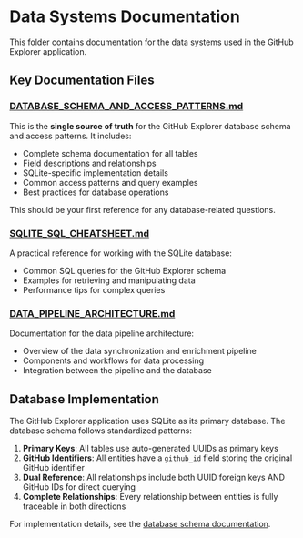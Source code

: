# Data Systems Documentation

This folder contains documentation for the data systems used in the GitHub Explorer application.

## Key Documentation Files

### [DATABASE_SCHEMA_AND_ACCESS_PATTERNS.md](./DATABASE_SCHEMA_AND_ACCESS_PATTERNS.md)

This is the **single source of truth** for the GitHub Explorer database schema and access patterns. It includes:

- Complete schema documentation for all tables
- Field descriptions and relationships
- SQLite-specific implementation details
- Common access patterns and query examples
- Best practices for database operations

This should be your first reference for any database-related questions.

### [SQLITE_SQL_CHEATSHEET.md](./SQLITE_SQL_CHEATSHEET.md)

A practical reference for working with the SQLite database:

- Common SQL queries for the GitHub Explorer schema
- Examples for retrieving and manipulating data
- Performance tips for complex queries

### [DATA_PIPELINE_ARCHITECTURE.md](./DATA_PIPELINE_ARCHITECTURE.md)

Documentation for the data pipeline architecture:

- Overview of the data synchronization and enrichment pipeline
- Components and workflows for data processing
- Integration between the pipeline and the database

## Database Implementation

The GitHub Explorer application uses SQLite as its primary database. The database schema follows standardized patterns:

1. **Primary Keys**: All tables use auto-generated UUIDs as primary keys
2. **GitHub Identifiers**: All entities have a `github_id` field storing the original GitHub identifier
3. **Dual Reference**: All relationships include both UUID foreign keys AND GitHub IDs for direct querying
4. **Complete Relationships**: Every relationship between entities is fully traceable in both directions

For implementation details, see the [database schema documentation](./DATABASE_SCHEMA_AND_ACCESS_PATTERNS.md). 